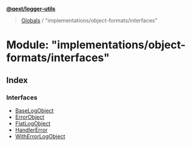 **[@qest/logger-utils](../README.md)**

> [Globals](../README.md) / "implementations/object-formats/interfaces"

# Module: "implementations/object-formats/interfaces"

## Index

### Interfaces

* [BaseLogObject](../interfaces/_implementations_object_formats_interfaces_.baselogobject.md)
* [ErrorObject](../interfaces/_implementations_object_formats_interfaces_.errorobject.md)
* [FlatLogObject](../interfaces/_implementations_object_formats_interfaces_.flatlogobject.md)
* [HandlerError](../interfaces/_implementations_object_formats_interfaces_.handlererror.md)
* [WithErrorLogObject](../interfaces/_implementations_object_formats_interfaces_.witherrorlogobject.md)
